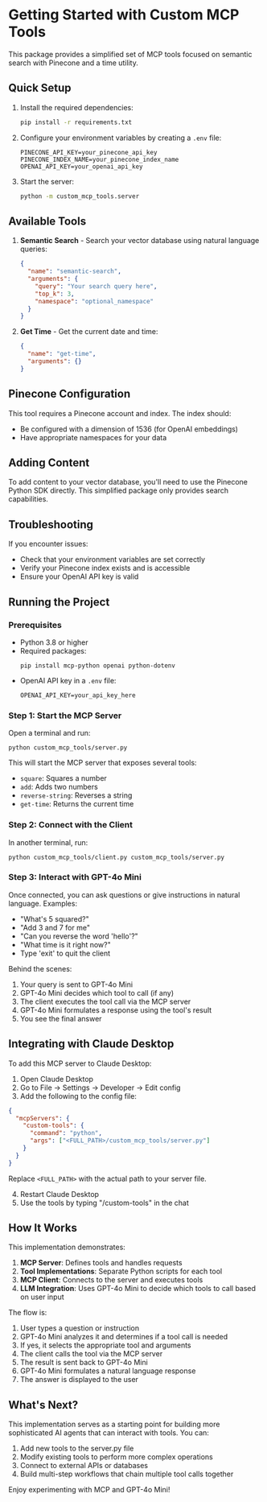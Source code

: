 # Getting Started with Custom MCP Tools

This package provides a simplified set of MCP tools focused on semantic search with Pinecone and a time utility.

## Quick Setup

1. Install the required dependencies:
   ```bash
   pip install -r requirements.txt
   ```

2. Configure your environment variables by creating a `.env` file:
   ```
   PINECONE_API_KEY=your_pinecone_api_key
   PINECONE_INDEX_NAME=your_pinecone_index_name
   OPENAI_API_KEY=your_openai_api_key
   ```

3. Start the server:
   ```bash
   python -m custom_mcp_tools.server
   ```

## Available Tools

1. **Semantic Search** - Search your vector database using natural language queries:
   ```json
   {
     "name": "semantic-search",
     "arguments": {
       "query": "Your search query here",
       "top_k": 3,
       "namespace": "optional_namespace"
     }
   }
   ```

2. **Get Time** - Get the current date and time:
   ```json
   {
     "name": "get-time",
     "arguments": {}
   }
   ```

## Pinecone Configuration

This tool requires a Pinecone account and index. The index should:
- Be configured with a dimension of 1536 (for OpenAI embeddings)
- Have appropriate namespaces for your data

## Adding Content

To add content to your vector database, you'll need to use the Pinecone Python SDK directly. This simplified package only provides search capabilities.

## Troubleshooting

If you encounter issues:
- Check that your environment variables are set correctly
- Verify your Pinecone index exists and is accessible
- Ensure your OpenAI API key is valid

## Running the Project

### Prerequisites
- Python 3.8 or higher
- Required packages:
  ```
  pip install mcp-python openai python-dotenv
  ```
- OpenAI API key in a `.env` file:
  ```
  OPENAI_API_KEY=your_api_key_here
  ```

### Step 1: Start the MCP Server
Open a terminal and run:

```
python custom_mcp_tools/server.py
```

This will start the MCP server that exposes several tools:
- `square`: Squares a number
- `add`: Adds two numbers
- `reverse-string`: Reverses a string
- `get-time`: Returns the current time

### Step 2: Connect with the Client
In another terminal, run:

```
python custom_mcp_tools/client.py custom_mcp_tools/server.py
```

### Step 3: Interact with GPT-4o Mini
Once connected, you can ask questions or give instructions in natural language. Examples:
- "What's 5 squared?"
- "Add 3 and 7 for me"
- "Can you reverse the word 'hello'?"
- "What time is it right now?"
- Type 'exit' to quit the client

Behind the scenes:
1. Your query is sent to GPT-4o Mini
2. GPT-4o Mini decides which tool to call (if any)
3. The client executes the tool call via the MCP server
4. GPT-4o Mini formulates a response using the tool's result
5. You see the final answer

## Integrating with Claude Desktop

To add this MCP server to Claude Desktop:
1. Open Claude Desktop
2. Go to File → Settings → Developer → Edit config
3. Add the following to the config file:

```json
{
  "mcpServers": {
    "custom-tools": {
      "command": "python",
      "args": ["<FULL_PATH>/custom_mcp_tools/server.py"]
    }
  }
}
```

Replace `<FULL_PATH>` with the actual path to your server file.

4. Restart Claude Desktop
5. Use the tools by typing "/custom-tools" in the chat

## How It Works

This implementation demonstrates:
1. **MCP Server**: Defines tools and handles requests
2. **Tool Implementations**: Separate Python scripts for each tool
3. **MCP Client**: Connects to the server and executes tools
4. **LLM Integration**: Uses GPT-4o Mini to decide which tools to call based on user input

The flow is:
1. User types a question or instruction
2. GPT-4o Mini analyzes it and determines if a tool call is needed
3. If yes, it selects the appropriate tool and arguments
4. The client calls the tool via the MCP server
5. The result is sent back to GPT-4o Mini
6. GPT-4o Mini formulates a natural language response
7. The answer is displayed to the user

## What's Next?

This implementation serves as a starting point for building more sophisticated AI agents that can interact with tools. You can:
1. Add new tools to the server.py file
2. Modify existing tools to perform more complex operations
3. Connect to external APIs or databases
4. Build multi-step workflows that chain multiple tool calls together

Enjoy experimenting with MCP and GPT-4o Mini! 